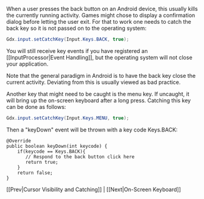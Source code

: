 When a user presses the back button on an Android device, this usually kills the currently running activity. Games might chose to display a confirmation dialog before letting the user exit. For that to work one needs to catch the back key so it is not passed on to the operating system:

```java
Gdx.input.setCatchKey(Input.Keys.BACK, true);
```

You will still receive key events if you have registered an [[InputProcessor|Event Handling]], but the operating system will not close your application.

Note that the general paradigm in Android is to have the back key close the current activity. Deviating from this is usually viewed as bad practice.

Another key that might need to be caught is the menu key. If uncaught, it will bring up the on-screen keyboard after a long press. Catching this key can be done as follows:

```java
Gdx.input.setCatchKey(Input.Keys.MENU, true);
```
Then a "keyDown" event will be thrown with a key code Keys.BACK:
```   
@Override
public boolean keyDown(int keycode) {
    if(keycode == Keys.BACK){
       // Respond to the back button click here
       return true;
    }
    return false;
}
```
 
[[Prev|Cursor Visibility and Catching]] | [[Next|On-Screen Keyboard]]